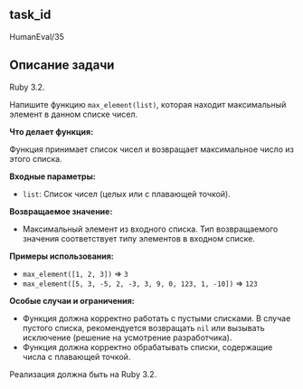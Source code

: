 ## task_id
HumanEval/35

## Описание задачи
Ruby 3.2.

Напишите функцию `max_element(list)`, которая находит максимальный элемент в данном списке чисел.

**Что делает функция:**

Функция принимает список чисел и возвращает максимальное число из этого списка.

**Входные параметры:**

* `list`: Список чисел (целых или с плавающей точкой).

**Возвращаемое значение:**

* Максимальный элемент из входного списка.  Тип возвращаемого значения соответствует типу элементов в входном списке.

**Примеры использования:**

* `max_element([1, 2, 3])`  =>  `3`
* `max_element([5, 3, -5, 2, -3, 3, 9, 0, 123, 1, -10])` => `123`


**Особые случаи и ограничения:**

* Функция должна корректно работать с пустыми списками.  В случае пустого списка, рекомендуется возвращать `nil` или вызывать исключение (решение на усмотрение разработчика).
* Функция должна корректно обрабатывать списки, содержащие числа с плавающей точкой.


Реализация должна быть на Ruby 3.2.

